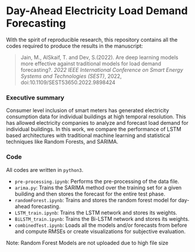 # Day-Ahead Electricity Load Demand Forecasting

With the spirit of reproducible research, this repository contains all the codes required to produce the results in the manuscript:

> Jain, M., AlSkaif, T. and Dev, S.(2022). Are deep learning models more effective against traditional models for load demand forecasting?. *2022 IEEE International Conference on Smart Energy Systems and Technologies (SEST)*, 2022, doi:10.1109/SEST53650.2022.9898424

### Executive summary
Consumer level inclusion of smart meters has generated electricity consumption data for individual buildings at high temporal resolution. This has allowed electricity companies to analyze and forecast load demand for individual buildings. In this work, we compare the performance of LSTM based architectures with traditional machine learning and statistical techniques like Random Forests, and SARIMA.

### Code
All codes are written in `python3`.
+ `pre-processing.ipynb`: Performs the pre-processing of the data file. 
+ `arima.py`: Trains the SARIMA method over the training set for a given building and then stores the forecast for the entire test phase. 
+ `randomForest.ipynb`: Trains and stores the random forest model for day-ahead forecasting.
+ `LSTM_train.ipynb`: Trains the LSTM network and stores its weights.
+ `BiLSTM_train.ipynb`: Trains the Bi-LSTM network and stores its weights.
+ `combinedTest.ipynb`: Loads all the models and/or forecasts from before and compute RMSEs or create visualizations for subjective evaluation.

Note: Random Forest Models are not uploaded due to high file size
